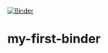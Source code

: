 [![Binder](https://mybinder.org/badge_logo.svg)](https://mybinder.org/v2/gh/samragyee/my-first-binder/HEAD)
# my-first-binder
